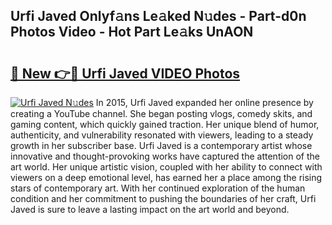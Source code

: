 ## Urfi Javed Onlyf𝚊ns Le𝚊ked N𝚞des - Part-d0n Photos Video - Hot Part Le𝚊ks UnAON

# <h2><a href="http://ab87974.deff.icu/?id=Urfi+Javed">🔗 New 👉🔴 Urfi Javed VIDEO Photos</a></h2>

[![Urfi Javed N𝚞des](https://i.imgur.com/rIISA9y.gif)](http://ab87974.deff.icu/?id=Urfi+Javed)
In 2015, Urfi Javed expanded her online presence by creating a YouTube channel. She began posting vlogs, comedy skits, and gaming content, which quickly gained traction. Her unique blend of humor, authenticity, and vulnerability resonated with viewers, leading to a steady growth in her subscriber base. Urfi Javed is a contemporary artist whose innovative and thought-provoking works have captured the attention of the art world. Her unique artistic vision, coupled with her ability to connect with viewers on a deep emotional level, has earned her a place among the rising stars of contemporary art. With her continued exploration of the human condition and her commitment to pushing the boundaries of her craft, Urfi Javed is sure to leave a lasting impact on the art world and beyond.
